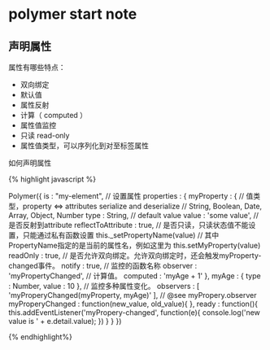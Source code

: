 # polymer start note

## 声明属性

属性有哪些特点：

- 双向绑定
- 默认值
- 属性反射
- 计算（ computed ）
- 属性值监控
- 只读 read-only
- 属性值类型，可以序列化到对至标签属性

如何声明属性

{% highlight javascript %}

Polymer({
  is : "my-element",
  // 设置属性
  properties : {
    myProperty : {
      // 值类型，property <=> attributes serialize and deserialize
      // String, Boolean, Date, Array, Object, Number
      type : String,
      // default value
      value : 'some value',
      // 是否反射到attribute
      reflectToAttribute : true,
      // 是否只读，只读状态值不能设置，只能通过私有函数设置 this._setPropertyName(value)
      // 其中PropertyName指定的是当前的属性名，例如这里为 this.setMyProperty(value)
      readOnly : true,
      // 是否允许双向绑定。允许双向绑定时，还会触发myProperty-changed事件。
      notify : true,
      // 监控的函数名称
      observer : 'myPropertyChanged',
      // 计算值。
      computed : 'myAge + 1'
    },
    myAge : {
      type : Number,
      value : 10
    },
    // 监控多种属性变化。
    observers : [
      'myProperyChanged(myProperty, myAge)'
    ],
    // @see myPropery.observer
    myProperyChanged : function(new_value, old_value){
    },
    ready : function(){
      this.addEventListener('myPropery-changed', function(e){
        console.log('new value is ' + e.detail.value);
      })
    }
  }
})

{% endhighlight%}
